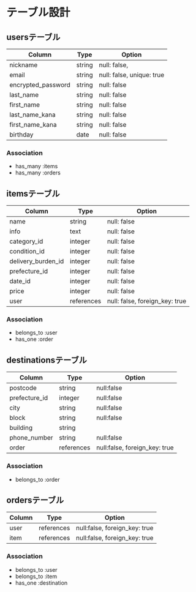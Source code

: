 # テーブル設計

## usersテーブル
| Column             | Type   | Option                    |
|--------------------|--------|---------------------------|
| nickname           | string | null: false,              |
| email              | string | null: false, unique: true |
| encrypted_password | string | null: false               |
| last_name          | string | null: false               |
| first_name         | string | null: false               |
| last_name_kana     | string | null: false               |
| first_name_kana    | string | null: false               |
| birthday           | date   | null: false               |

### Association
- has_many :items
- has_many :orders



## itemsテーブル
| Column             | Type       | Option                         |
|--------------------|------------|--------------------------------| 
| name               | string     | null: false                    |
| info               | text       | null: false                    |
| category_id        | integer    | null: false                    |
| condition_id       | integer    | null: false                    |
| delivery_burden_id | integer    | null: false                    |
| prefecture_id      | integer    | null: false                    |
| date_id            | integer    | null: false                    |
| price              | integer    | null: false                    |
| user               | references | null: false, foreign_key: true |

### Association
- belongs_to :user
- has_one :order





## destinationsテーブル
| Column        | Type       | Option                        |
|---------------|------------|-------------------------------|
| postcode      | string     | null:false                    |
| prefecture_id | integer    | null:false                    |
| city          | string     | null:false                    |
| block         | string     | null:false                    |
| building      | string     |                               |
| phone_number  | string     | null:false                    |
| order         | references | null:false, foreign_key: true |

### Association
- belongs_to :order



## ordersテーブル 
| Column | Type       | Option                        |
|--------|------------|-------------------------------|
| user   | references | null:false, foreign_key: true |
| item   | references | null:false, foreign_key: true |

### Association
- belongs_to :user
- belongs_to :item
- has_one :destination